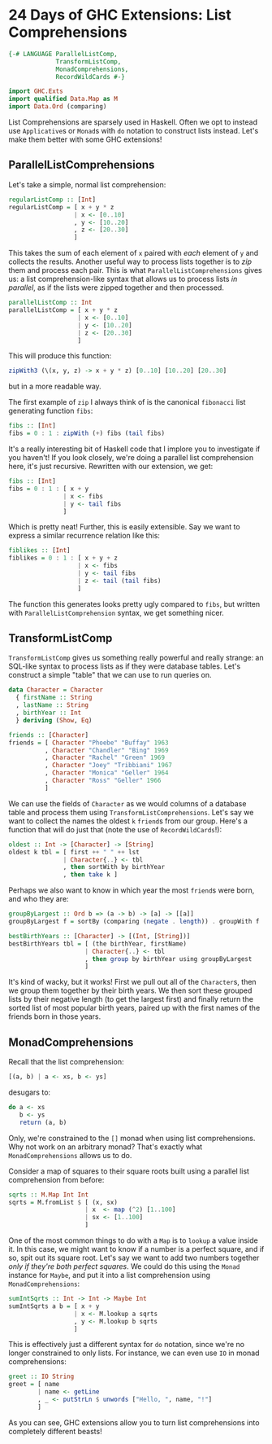 # 24 Days of GHC Extensions: List Comprehensions

```haskell
{-# LANGUAGE ParallelListComp, 
			 TransformListComp, 
			 MonadComprehensions, 
			 RecordWildCards #-}

import GHC.Exts
import qualified Data.Map as M
import Data.Ord (comparing)
```

List Comprehensions are sparsely used in Haskell. Often we opt to instead use `Applicative`s or `Monad`s with `do` notation to construct lists instead. Let's make them better with some GHC extensions!

## ParallelListComprehensions

Let's take a simple, normal list comprehension:

```haskell
regularListComp :: [Int]
regularListComp = [ x + y * z 
                  | x <- [0..10]
                  , y <- [10..20]
                  , z <- [20..30]
                  ]
```

This takes the sum of each element of `x` paired with *each* element of `y` and collects the results. Another useful way to process lists together is to *zip* them and process each pair. This is what `ParallelListComprehensions` gives us: a list comprehension-like syntax that allows us to process lists *in parallel*, as if the lists were zipped together and then processed.

```haskell
parallelListComp :: Int
parallelListComp = [ x + y * z 
                   | x <- [0..10]  
                   | y <- [10..20] 
                   | z <- [20..30]
                   ]
```

This will produce this function:

```haskell
zipWith3 (\(x, y, z) -> x + y * z) [0..10] [10..20] [20..30]
```

but in a more readable way.

The first example of `zip` I always think of is the canonical `fibonacci` list generating function `fibs`:

```haskell
fibs :: [Int]
fibs = 0 : 1 : zipWith (+) fibs (tail fibs)
```

It's a really interesting bit of Haskell code that I implore you to investigate if you haven't! If you look closely, we're doing a parallel list comprehension here, it's just recursive. Rewritten with our extension, we get:

```haskell
fibs :: [Int]
fibs = 0 : 1 : [ x + y 
               | x <- fibs
               | y <- tail fibs
               ]
```

Which is pretty neat! Further, this is easily extensible. Say we want to express a similar recurrence relation like this:

```haskell
fiblikes :: [Int]
fiblikes = 0 : 1 : [ x + y + z
                   | x <- fibs
                   | y <- tail fibs
                   | z <- tail (tail fibs)
                   ]
```

The function this generates looks pretty ugly compared to `fibs`, but written with `ParallelListComprehension` syntax, we get something nicer.

## TransformListComp

`TransformListComp` gives us something really powerful and really strange: an SQL-like syntax to process lists as if they were database tables. Let's construct a simple "table" that we can use to run queries on.

```haskell
data Character = Character
  { firstName :: String
  , lastName :: String
  , birthYear :: Int 
  } deriving (Show, Eq)

friends :: [Character]
friends = [ Character "Phoebe" "Buffay" 1963
          , Character "Chandler" "Bing" 1969
          , Character "Rachel" "Green" 1969
          , Character "Joey" "Tribbiani" 1967 
          , Character "Monica" "Geller" 1964
          , Character "Ross" "Geller" 1966 
          ]
```

We can use the fields of `Character` as we would columns of a database table and process them using  `TransformListComprehensions`. Let's say we want to collect the names the oldest `k` `friend`s from our group. Here's a function that will do just that (note the use of `RecordWildCards`!):

```haskell
oldest :: Int -> [Character] -> [String]
oldest k tbl = [ first ++ " " ++ lst
               | Character{..} <- tbl
               , then sortWith by birthYear
               , then take k ]
```

Perhaps we also want to know in which year the most `friend`s were born, and who they are:

```haskell
groupByLargest :: Ord b => (a -> b) -> [a] -> [[a]]
groupByLargest f = sortBy (comparing (negate . length)) . groupWith f

bestBirthYears :: [Character] -> [(Int, [String])]
bestBirthYears tbl = [ (the birthYear, firstName)
                     | Character{..} <- tbl
                     , then group by birthYear using groupByLargest
                     ]
```

It's kind of wacky, but it works! First we pull out all of the `Character`s, then we group them together by their birth years. We then sort these grouped lists by their negative length (to get the largest first) and finally return the sorted list of most popular birth years, paired up with the first names of the friends born in those years. 

## MonadComprehensions

Recall that the list comprehension:

```haskell
[(a, b) | a <- xs, b <- ys]
```

desugars to:

```haskell
do a <- xs
   b <- ys
   return (a, b)
```

Only, we're constrained to the `[]` monad when using list comprehensions. Why not work on an arbitrary monad? That's exactly what `MonadComprehensions` allows us to do.

Consider a map of squares to their square roots built using a parallel list comprehension from before:

```haskell
sqrts :: M.Map Int Int
sqrts = M.fromList $ [ (x, sx)
                     | x  <- map (^2) [1..100]
                     | sx <- [1..100]
                     ]
```

One of the most common things to do with a `Map` is to `lookup` a value inside it. In this case, we might want to know if a number is a perfect square, and if so, spit out its square root. Let's say we want to add two numbers together *only if they're both perfect squares*. We could do this using the `Monad` instance for `Maybe`, and put it into a list comprehension using `MonadComprehensions`:

```haskell
sumIntSqrts :: Int -> Int -> Maybe Int
sumIntSqrts a b = [ x + y 
                  | x <- M.lookup a sqrts
                  , y <- M.lookup b sqrts
                  ]
```

This is effectively just a different syntax for `do` notation, since we're no longer constrained to only lists. For instance, we can even use `IO` in monad comprehensions:

```haskell
greet :: IO String
greet = [ name 
        | name <- getLine
        , _ <- putStrLn $ unwords ["Hello, ", name, "!"]
        ]
```

As you can see, GHC extensions allow you to turn list comprehensions into completely different beasts!